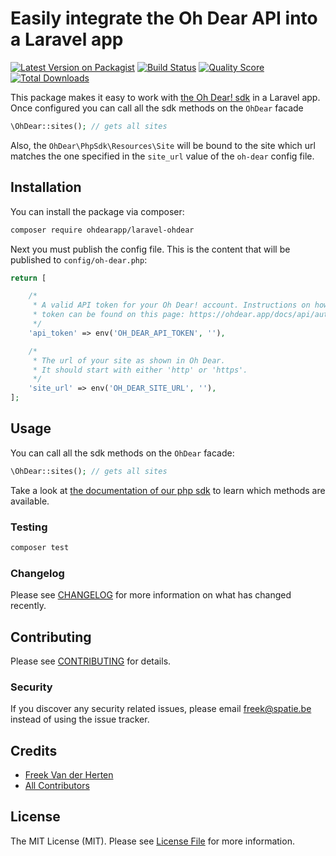 # Easily integrate the Oh Dear API into a Laravel app

[![Latest Version on Packagist](https://img.shields.io/packagist/v/ohdearapp/laravel-ohdear.svg?style=flat-square)](https://packagist.org/packages/ohdearapp/laravel-ohdear)
[![Build Status](https://img.shields.io/travis/ohdearapp/laravel-ohdear/master.svg?style=flat-square)](https://travis-ci.org/ohdearapp/laravel-ohdear)
[![Quality Score](https://img.shields.io/scrutinizer/g/ohdearapp/laravel-ohdear.svg?style=flat-square)](https://scrutinizer-ci.com/g/ohdearapp/laravel-ohdear)
[![Total Downloads](https://img.shields.io/packagist/dt/ohdearapp/laravel-ohdear.svg?style=flat-square)](https://packagist.org/packages/ohdearapp/laravel-ohdear)

This package makes it easy to work with [the Oh Dear! sdk]((https://github.com/ohdearapp/ohdear-php-sdk)) in a Laravel app. Once configured you can call all the sdk methods on the `OhDear` facade

```php
\OhDear::sites(); // gets all sites
```

Also, the `OhDear\PhpSdk\Resources\Site` will be bound to the site which url matches the one specified in the `site_url` value of the `oh-dear` config file.

## Installation

You can install the package via composer:

```bash
composer require ohdearapp/laravel-ohdear
```

Next you must publish the config file. This is the content that will be published to `config/oh-dear.php`:

```php
return [

    /*
     * A valid API token for your Oh Dear! account. Instructions on how to get a
     * token can be found on this page: https://ohdear.app/docs/api/authentication
     */
    'api_token' => env('OH_DEAR_API_TOKEN', ''),

    /*
     * The url of your site as shown in Oh Dear.
     * It should start with either 'http' or 'https'.
     */
    'site_url' => env('OH_DEAR_SITE_URL', ''),
];
```

## Usage

You can call all the sdk methods on the `OhDear` facade:

```php
\OhDear::sites(); // gets all sites
```

Take a look at [the documentation of our php sdk](https://github.com/ohdearapp/ohdear-php-sdk) to learn which methods are available.

### Testing

``` bash
composer test
```

### Changelog

Please see [CHANGELOG](CHANGELOG.md) for more information on what has changed recently.

## Contributing

Please see [CONTRIBUTING](CONTRIBUTING.md) for details.

### Security

If you discover any security related issues, please email freek@spatie.be instead of using the issue tracker.

## Credits

- [Freek Van der Herten](https://github.com/freekmurze)
- [All Contributors](../../contributors)

## License

The MIT License (MIT). Please see [License File](LICENSE.md) for more information.
